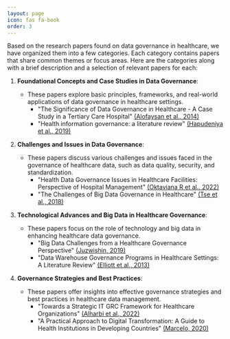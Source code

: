 ```yaml
---
layout: page
icon: fas fa-book
order: 3
---
```


Based on the research papers found on data governance in healthcare, we have organized them into a few categories. Each category contains papers that share common themes or focus areas. Here are the categories along with a brief description and a selection of relevant papers for each:

1. **Foundational Concepts and Case Studies in Data Governance**:
   - These papers explore basic principles, frameworks, and real-world applications of data governance in healthcare settings.
     - "The Significance of Data Governance in Healthcare - A Case Study in a Tertiary Care Hospital" [(Alofaysan et al., 2014)](https://dl.acm.org/doi/10.5220/0004738101780187)
     - "Health information governance: a literature review" [(Hapudeniya et al., 2019)](https://sljbmi.sljol.info/articles/10.4038/sljbmi.v10i3.8073)

2. **Challenges and Issues in Data Governance**:
   - These papers discuss various challenges and issues faced in the governance of healthcare data, such as data quality, security, and standardization.
     - "Health Data Governance Issues in Healthcare Facilities: Perspective of Hospital Management" [(Oktaviana R et al., 2022)](https://ieeexplore.ieee.org/document/9914865)
     - "The Challenges of Big Data Governance in Healthcare" [(Tse et al., 2018)](https://ieeexplore.ieee.org/document/8456108)

3. **Technological Advances and Big Data in Healthcare Governance**:
   - These papers focus on the role of technology and big data in enhancing healthcare data governance.
     - "Big Data Challenges from a Healthcare Governance Perspective" [(Juzwishin, 2019)](https://link.springer.com/chapter/10.1007/978-3-030-06109-8_6)
     - "Data Warehouse Governance Programs in Healthcare Settings: A Literature Review" [(Elliott et al., 2013)](https://pubmed.ncbi.nlm.nih.gov/25848561/)

4. **Governance Strategies and Best Practices**:
   - These papers offer insights into effective governance strategies and best practices in healthcare data management.
     - "Towards a Strategic IT GRC Framework for Healthcare Organizations" [(Alharbi et al., 2022)](https://thesai.org/Publications/ViewPaper?Volume=13&Issue=1&Code=IJACSA&SerialNo=25)
     - "A Practical Approach to Digital Transformation: A Guide to Health Institutions in Developing Countries" [(Marcelo, 2020)](https://link.springer.com/chapter/10.1007/978-3-030-47994-7_18)

